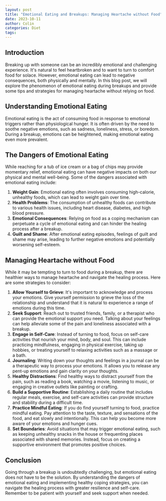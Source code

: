```yaml
---
layout: post
title: "Emotional Eating and Breakups: Managing Heartache without Food"
date: 2023-10-11
author: Colin
categories: Diet
tags: 
---
```


## Introduction

Breaking up with someone can be an incredibly emotional and challenging experience. It's natural to feel heartbroken and to want to turn to comfort food for solace. However, emotional eating can lead to negative consequences, both physically and mentally. In this blog post, we will explore the phenomenon of emotional eating during breakups and provide some tips and strategies for managing heartache without relying on food.

## Understanding Emotional Eating

Emotional eating is the act of consuming food in response to emotional triggers rather than physiological hunger. It is often driven by the need to soothe negative emotions, such as sadness, loneliness, stress, or boredom. During a breakup, emotions can be heightened, making emotional eating even more prevalent.

## The Dangers of Emotional Eating

While reaching for a tub of ice cream or a bag of chips may provide momentary relief, emotional eating can have negative impacts on both our physical and mental well-being. Some of the dangers associated with emotional eating include:

1. **Weight Gain**: Emotional eating often involves consuming high-calorie, unhealthy foods, which can lead to weight gain over time.
2. **Health Problems**: The consumption of unhealthy foods can contribute to various health issues, including heart disease, diabetes, and high blood pressure.
3. **Emotional Consequences**: Relying on food as a coping mechanism can perpetuate a cycle of emotional eating and can hinder the healing process after a breakup.
4. **Guilt and Shame**: After emotional eating episodes, feelings of guilt and shame may arise, leading to further negative emotions and potentially worsening self-esteem.

## Managing Heartache without Food

While it may be tempting to turn to food during a breakup, there are healthier ways to manage heartache and navigate the healing process. Here are some strategies to consider:

1. **Allow Yourself to Grieve**: It's important to acknowledge and process your emotions. Give yourself permission to grieve the loss of the relationship and understand that it is natural to experience a range of emotions during this time.
2. **Seek Support**: Reach out to trusted friends, family, or a therapist who can provide the emotional support you need. Talking about your feelings can help alleviate some of the pain and loneliness associated with a breakup.
3. **Engage in Self-Care**: Instead of turning to food, focus on self-care activities that nourish your mind, body, and soul. This can include practicing mindfulness, engaging in physical exercise, taking up hobbies, or treating yourself to relaxing activities such as a massage or a bath.
4. **Journaling**: Writing down your thoughts and feelings in a journal can be a therapeutic way to process your emotions. It allows you to release any pent-up emotions and gain clarity on your thoughts.
5. **Healthy Distractions**: Find healthy ways to distract yourself from the pain, such as reading a book, watching a movie, listening to music, or engaging in creative outlets like painting or crafting.
6. **Build a Supportive Routine**: Establishing a daily routine that includes regular meals, exercise, and self-care activities can provide structure and stability during a difficult time.
7. **Practice Mindful Eating**: If you do find yourself turning to food, practice mindful eating. Pay attention to the taste, texture, and sensations of the food, and eat slowly and intentionally. This can help you become more aware of your emotions and hunger cues.
8. **Set Boundaries**: Avoid situations that may trigger emotional eating, such as keeping unhealthy snacks in the house or frequenting places associated with shared memories. Instead, focus on creating a supportive environment that promotes positive choices.

## Conclusion

Going through a breakup is undoubtedly challenging, but emotional eating does not have to be the solution. By understanding the dangers of emotional eating and implementing healthy coping strategies, you can navigate the healing process with greater resilience and self-care. Remember to be patient with yourself and seek support when needed.